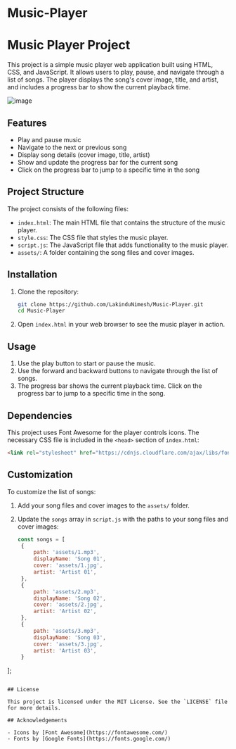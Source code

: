 # Music-Player
# Music Player Project

This project is a simple music player web application built using HTML, CSS, and JavaScript. It allows users to play, pause, and navigate through a list of songs. The player displays the song's cover image, title, and artist, and includes a progress bar to show the current playback time.

![image](https://github.com/LakinduNimesh/Music-Player/assets/149768006/e09cfff0-0c6f-4271-b2c7-9ab7e7e3a3ed)


## Features

- Play and pause music
- Navigate to the next or previous song
- Display song details (cover image, title, artist)
- Show and update the progress bar for the current song
- Click on the progress bar to jump to a specific time in the song

## Project Structure

The project consists of the following files:

- `index.html`: The main HTML file that contains the structure of the music player.
- `style.css`: The CSS file that styles the music player.
- `script.js`: The JavaScript file that adds functionality to the music player.
- `assets/`: A folder containing the song files and cover images.

## Installation

1. Clone the repository:

   ```bash
   git clone https://github.com/LakinduNimesh/Music-Player.git
   cd Music-Player
   ```

2. Open `index.html` in your web browser to see the music player in action.

## Usage

1. Use the play button to start or pause the music.
2. Use the forward and backward buttons to navigate through the list of songs.
3. The progress bar shows the current playback time. Click on the progress bar to jump to a specific time in the song.

## Dependencies

This project uses Font Awesome for the player controls icons. The necessary CSS file is included in the `<head>` section of `index.html`:

```html
<link rel="stylesheet" href="https://cdnjs.cloudflare.com/ajax/libs/font-awesome/6.4.0/css/all.min.css">
```

## Customization

To customize the list of songs:

1. Add your song files and cover images to the `assets/` folder.
2. Update the `songs` array in `script.js` with the paths to your song files and cover images:

   ```javascript
   const songs = [
    {
        path: 'assets/1.mp3',
        displayName: 'Song 01',
        cover: 'assets/1.jpg',
        artist: 'Artist 01',
    },
    {
        path: 'assets/2.mp3',
        displayName: 'Song 02',
        cover: 'assets/2.jpg',
        artist: 'Artist 02',
    },
    {
        path: 'assets/3.mp3',
        displayName: 'Song 03',
        cover: 'assets/3.jpg',
        artist: 'Artist 03',
    }
];
   ```

## License

This project is licensed under the MIT License. See the `LICENSE` file for more details.

## Acknowledgements

- Icons by [Font Awesome](https://fontawesome.com/)
- Fonts by [Google Fonts](https://fonts.google.com/)

